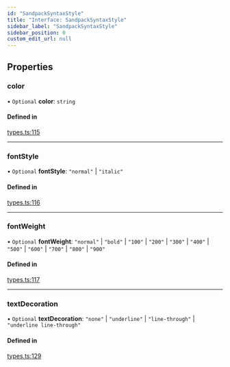```yaml
---
id: "SandpackSyntaxStyle"
title: "Interface: SandpackSyntaxStyle"
sidebar_label: "SandpackSyntaxStyle"
sidebar_position: 0
custom_edit_url: null
---
```


## Properties

### color

• `Optional` **color**: `string`

#### Defined in

[types.ts:115](https://github.com/codesandbox/sandpack/blob/9fab5d6/sandpack-react/src/types.ts#L115)

___

### fontStyle

• `Optional` **fontStyle**: ``"normal"`` \| ``"italic"``

#### Defined in

[types.ts:116](https://github.com/codesandbox/sandpack/blob/9fab5d6/sandpack-react/src/types.ts#L116)

___

### fontWeight

• `Optional` **fontWeight**: ``"normal"`` \| ``"bold"`` \| ``"100"`` \| ``"200"`` \| ``"300"`` \| ``"400"`` \| ``"500"`` \| ``"600"`` \| ``"700"`` \| ``"800"`` \| ``"900"``

#### Defined in

[types.ts:117](https://github.com/codesandbox/sandpack/blob/9fab5d6/sandpack-react/src/types.ts#L117)

___

### textDecoration

• `Optional` **textDecoration**: ``"none"`` \| ``"underline"`` \| ``"line-through"`` \| ``"underline line-through"``

#### Defined in

[types.ts:129](https://github.com/codesandbox/sandpack/blob/9fab5d6/sandpack-react/src/types.ts#L129)
